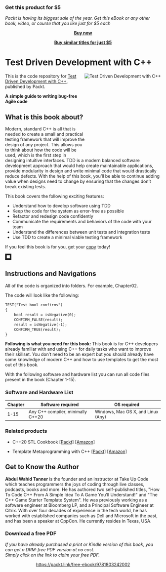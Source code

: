 
### Get this product for $5

<i>Packt is having its biggest sale of the year. Get this eBook or any other book, video, or course that you like just for $5 each</i>


<b><p align='center'>[Buy now](https://packt.link/9781803242002)</p></b>


<b><p align='center'>[Buy similar titles for just $5](https://subscription.packtpub.com/search)</p></b>


# Test Driven Development with C++

<a href="https://www.amazon.com/Test-Driven-Development-Writing-Bug-free/dp/1803242000/ref=tmm_pap_swatch_0?_encoding=UTF8&qid=&sr=&utm_source=github&utm_medium=repository&utm_campaign=9781804613900"><img src="https://m.media-amazon.com/images/I/41RyuU0nPbL._SX404_BO1,204,203,200_.jpg" alt="Test Driven Development with C++" height="256px" align="right"></a>

This is the code repository for [Test Driven Development with C++](https://www.amazon.com/Test-Driven-Development-Writing-Bug-free/dp/1803242000/ref=tmm_pap_swatch_0?_encoding=UTF8&qid=&sr=&utm_source=github&utm_medium=repository&utm_campaign=9781804613900), published by Packt.

**A simple guide to writing bug-free Agile code**

## What is this book about?
Modern, standard C++ is all that is needed to create a small and practical testing framework that will improve the design of any project. This allows you to think about how the code will be used, which is the first step in designing intuitive interfaces. TDD is a modern balanced software development approach that would help create maintainable applications, provide modularity in design and write minimal code that would drastically reduce defects. With the help of this book, you’ll be able to continue adding value when designs need to change by ensuring that the changes don’t break existing tests.

This book covers the following exciting features:
* Understand how to develop software using TDD
* Keep the code for the system as error-free as possible
* Refactor and redesign code confidently
* Communicate the requirements and behaviors of the code with your team
* Understand the differences between unit tests and integration tests
* Use TDD to create a minimal viable testing framework

If you feel this book is for you, get your [copy](https://www.amazon.com/dp/1803242000) today!

<a href="https://www.packtpub.com/?utm_source=github&utm_medium=banner&utm_campaign=GitHubBanner"><img src="https://raw.githubusercontent.com/PacktPublishing/GitHub/master/GitHub.png" 
alt="https://www.packtpub.com/" border="5" /></a>

## Instructions and Navigations
All of the code is organized into folders. For example, Chapter02.

The code will look like the following:
```
TEST("Test bool confirms")
{
    bool result = isNegative(0);
    CONFIRM_FALSE(result);
    result = isNegative(-1);
    CONFIRM_TRUE(result);
}
```

**Following is what you need for this book:**
This book is for C++ developers already familiar with and using C++ for daily tasks who want to improve their skillset. You don’t need to be an expert but you should already have some knowledge of modern C++ and how to use templates to get the most out of this book.

With the following software and hardware list you can run all code files present in the book (Chapter 1-15).
### Software and Hardware List
| Chapter | Software required | OS required |
| -------- | ------------------------------------ | ----------------------------------- |
| 1-15 | Any C++ compiler, minimally C++20 | Windows, Mac OS X, and Linux (Any) |


### Related products
* C++20 STL Cookbook [[Packt]](https://www.packtpub.com/product/c20-stl-cookbook/9781803248714?utm_source=github&utm_medium=repository&utm_campaign=9781803248714) [[Amazon]](https://www.amazon.com/dp/1803248718)

* Template Metaprogramming with C++ [[Packt]](https://www.packtpub.com/product/template-metaprogramming-with-c/9781803243450?utm_source=github&utm_medium=repository&utm_campaign=9781803243450) [[Amazon]](https://www.amazon.com/dp/1803243457)


## Get to Know the Author
**Abdul Wahid Tanner**
is the founder and an instructor at Take Up Code which teaches programmers the joys of coding through live classes, podcasts, books and more. He has authored two self-published titles, "How To Code C++ From A Simple Idea To A Game You’ll Understand!" and "The C++ Game Starter Template System". He was previously working as a software engineer at Bloomberg LP, and a Principal Software Engineer at Citrix. With over four decades of experience in the tech world, he has worked with established companies such as Dell and Microsoft in the past, and has been a speaker at CppCon. He currently resides in Texas, USA.


### Download a free PDF

 <i>If you have already purchased a print or Kindle version of this book, you can get a DRM-free PDF version at no cost.<br>Simply click on the link to claim your free PDF.</i>
<p align="center"> <a href="https://packt.link/free-ebook/9781803242002">https://packt.link/free-ebook/9781803242002 </a> </p>